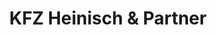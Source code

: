 ---
title: "KFZ Heinisch & Partner"
url: /guntramsdorf/kfz-heinisch-und-partner/
shop: Autowerkstatt
---